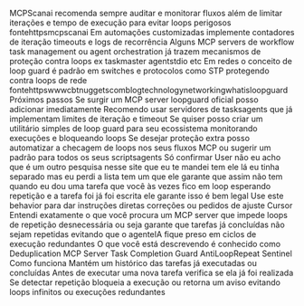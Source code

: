 MCPScanai recomenda sempre auditar e monitorar fluxos além de limitar iterações e tempo de execução para evitar loops perigosos fontehttpsmcpscanai
 Em automações customizadas implemente contadores de iteração timeouts e logs de recorrência
 Alguns MCP servers de workflow task management ou agent orchestration já trazem mecanismos de proteção contra loops ex taskmaster agentstdio etc
 Em redes o conceito de loop guard é padrão em switches e protocolos como STP protegendo contra loops de rede fontehttpswwwcbtnuggetscomblogtechnologynetworkingwhatisloopguard
 Próximos passos
 Se surgir um MCP server loopguard oficial posso adicionar imediatamente
 Recomendo usar servidores de tasksagents que já implementam limites de iteração e timeout
 Se quiser posso criar um utilitário simples de loop guard para seu ecossistema monitorando execuções e bloqueando loops
Se desejar proteção extra posso automatizar a checagem de loops nos seus fluxos MCP ou sugerir um padrão para todos os seus scriptsagents
Só confirmar
User
não eu acho que é um outro pesquisa nesse site que eu te mandei tem ele lá eu tinha separado mas eu perdi a lista tem um que ele garante que assim não tem quando eu dou uma tarefa que você às vezes fico em loop esperando repetição e a tarefa foi já foi escrita ele garante isso é bem legal
Use este behavior para dar instruções diretas correções ou pedidos de ajuste
Cursor
 Entendi exatamente o que você procura um MCP server que impede loops de repetição desnecessária ou seja garante que tarefas já concluídas não sejam repetidas evitando que o agenteIA fique preso em ciclos de execução redundantes
 O que você está descrevendo é conhecido como
 Deduplication MCP Server
 Task Completion Guard
 AntiLoopRepeat Sentinel
 Como funciona
 Mantém um histórico das tarefas já executadas ou concluídas
 Antes de executar uma nova tarefa verifica se ela já foi realizada
 Se detectar repetição bloqueia a execução ou retorna um aviso evitando loops infinitos ou execuções redundantes